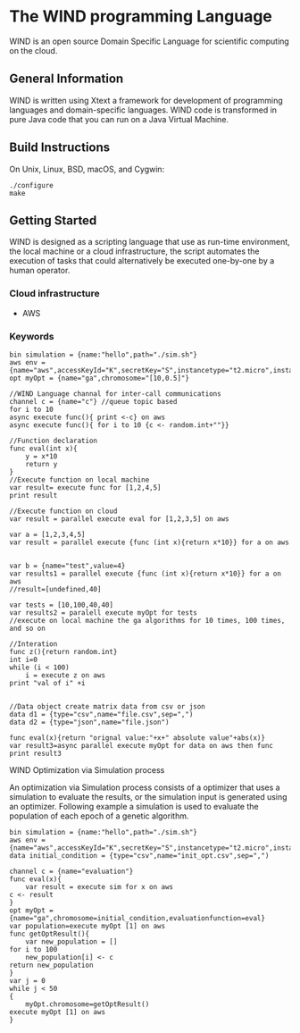 # The WIND programming Language

WIND is an open source Domain Specific Language for scientific computing on the cloud.

## General Information

WIND is written using Xtext a framework for development of programming languages and domain-specific languages. WIND code is transformed in pure Java code that you can run on a Java Virtual Machine.

## Build Instructions

On Unix, Linux, BSD, macOS, and Cygwin:

    ./configure
    make

## Getting Started

WIND is designed as a scripting language that use as run-time environment, the local machine or a cloud infrastructure, the script automates the execution of tasks that could alternatively be executed one-by-one by a human operator.
### Cloud infrastructure

- AWS


### Keywords
    
    
    bin simulation = {name:"hello",path="./sim.sh"} 
    aws env = {name="aws",accessKeyId="K",secretKey="S",instancetype="t2.micro",instancenumber="4"}
    opt myOpt = {name="ga",chromosome="[10,0.5]"}
    
    //WIND Language channal for inter-call communications
    channel c = {name="c"} //queue topic based 
    for i to 10
    async execute func(){ print <-c} on aws
    async execute func(){ for i to 10 {c <- random.int+""}} 
    
    //Function declaration 
    func eval(int x){
	    y = x*10
	    return y
    }
    //Execute function on local machine
    var result= execute func for [1,2,4,5]
    print result
    
    //Execute function on cloud
    var result = parallel execute eval for [1,2,3,5] on aws
    
    var a = [1,2,3,4,5]
    var result = parallel execute {func (int x){return x*10}} for a on aws
    
    
    var b = {name="test",value=4}
    var results1 = parallel execute {func (int x){return x*10}} for a on aws
    //result=[undefined,40]
    
    var tests = [10,100,40,40]
    var results2 = paralell execute myOpt for tests
    //execute on local machine the ga algorithms for 10 times, 100 times, and so on
    
    //Interation
    func z(){return random.int}
    int i=0
    while (i < 100)
        i = execute z on aws
    print "val of i" +i
    
    
    //Data object create matrix data from csv or json
    data d1 = {type="csv",name="file.csv",sep=",")
    data d2 = {type="json",name="file.json")
    
    func eval(x){return "orignal value:"+x+" absolute value"+abs(x)}
    var result3=async parallel execute myOpt for data on aws then func
    print result3
  
WIND Optimization via Simulation process  

An optimization via Simulation process consists of a optimizer that uses a simulation to evaluate the results, or the simulation input is generated using an optimizer. Following example a simulation is used to evaluate the population of each epoch of a genetic algorithm.
    
    bin simulation = {name:"hello",path="./sim.sh"} 
    aws env = {name="aws",accessKeyId="K",secretKey="S",instancetype="t2.micro",instancenumber="4"}
    data initial_condition = {type="csv",name="init_opt.csv",sep=",")
    
    channel c = {name="evaluation"}
    func eval(x){ 
    	var result = execute sim for x on aws
	c <- result
    }
    opt myOpt = {name="ga",chromosome=initial_condition,evaluationfunction=eval}
    var population=execute myOpt [1] on aws
    func getOptResult(){
    	var new_population = []
	for i to 100
		new_population[i] <- c
	return new_population
    }
    var j = 0
    while j < 50
    {
    	myOpt.chromosome=getOptResult()
	execute myOpt [1] on aws
    }
    
    

